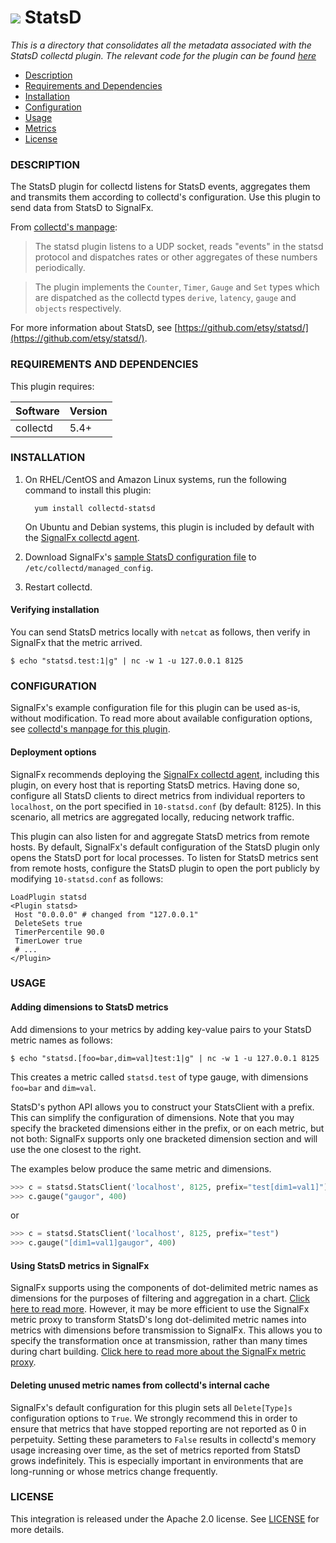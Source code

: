 # ![](https://github.com/signalfx/integrations/blob/master/collectd-statsd/img/integrations_collectd.png) StatsD

_This is a directory that consolidates all the metadata associated with the StatsD collectd plugin. The relevant code for the plugin can be found [here](https://github.com/signalfx/collectd/blob/master/src/statsd.c)_

- [Description](#description)
- [Requirements and Dependencies](#requirements-and-dependencies)
- [Installation](#installation)
- [Configuration](#configuration)
- [Usage](#usage)
- [Metrics](#metrics)
- [License](#license)

### DESCRIPTION

The StatsD plugin for collectd listens for StatsD events, aggregates them and transmits them according to collectd's configuration. Use this plugin to send data from StatsD to SignalFx.

From [collectd's manpage](https://collectd.org/documentation/manpages/collectd.conf.5.shtml#plugin_statsd):

> The statsd plugin listens to a UDP socket, reads "events" in the statsd protocol and dispatches rates or other aggregates of these numbers periodically.

> The plugin implements the `Counter`, `Timer`, `Gauge` and `Set` types which are dispatched as the collectd types `derive`, `latency`, `gauge` and `objects` respectively.

For more information about StatsD, see [https://github.com/etsy/statsd/](https://github.com/etsy/statsd/).

### REQUIREMENTS AND DEPENDENCIES

This plugin requires:

| Software          | Version        |
|-------------------|----------------|
| collectd |  5.4+  |

### INSTALLATION

1. On RHEL/CentOS and Amazon Linux systems, run the following command to install this plugin:

         yum install collectd-statsd
         
   On Ubuntu and Debian systems, this plugin is included by default with the [SignalFx collectd agent](https://github.com/signalfx/integrations/tree/master/collectd)[](sfx_link:sfxcollectd). 

1. Download SignalFx's [sample StatsD configuration file](https://github.com/signalfx/integrations/blob/master/collectd-statsd/10-statsd.conf) to `/etc/collectd/managed_config`.

1. Restart collectd.

#### Verifying installation

You can send StatsD metrics locally with `netcat` as follows, then verify in SignalFx that the metric arrived.

```
$ echo "statsd.test:1|g" | nc -w 1 -u 127.0.0.1 8125 
```

### CONFIGURATION

SignalFx's example configuration file for this plugin can be used as-is, without modification. To read more about available configuration options, see [collectd's manpage for this plugin](https://collectd.org/documentation/manpages/collectd.conf.5.shtml#plugin_statsd).

#### Deployment options

SignalFx recommends deploying the [SignalFx collectd agent](https://github.com/signalfx/integrations/tree/master/collectd)[](sfx_link:sfxcollectd), including this plugin, on every host that is reporting StatsD metrics. Having done so, configure all StatsD clients to direct metrics from individual reporters to `localhost`, on the port specified in `10-statsd.conf` (by default: 8125). In this scenario, all metrics are aggregated locally, reducing network traffic.

This plugin can also listen for and aggregate StatsD metrics from remote hosts. By default, SignalFx's default configuration of the StatsD plugin only opens the StatsD port for local processes. To listen for StatsD metrics sent from remote hosts, configure the StatsD plugin to open the port publicly by modifying `10-statsd.conf` as follows:

```
LoadPlugin statsd
<Plugin statsd>
 Host "0.0.0.0" # changed from "127.0.0.1"
 DeleteSets true
 TimerPercentile 90.0
 TimerLower true
 # ...
</Plugin>
```

### USAGE

#### Adding dimensions to StatsD metrics

Add dimensions to your metrics by adding key-value pairs to your StatsD metric names as follows:

```
$ echo "statsd.[foo=bar,dim=val]test:1|g" | nc -w 1 -u 127.0.0.1 8125
```

This creates a metric called `statsd.test` of type gauge, with dimensions `foo=bar` and `dim=val`.

StatsD's python API allows you to construct your StatsClient with a prefix. This can simplify the configuration of dimensions. Note that you may specify the bracketed dimensions either in the prefix, or on each metric, but not both: SignalFx supports only one bracketed dimension section and will use the one closest to the right. 

The examples below produce the same metric and dimensions.

```python
>>> c = statsd.StatsClient('localhost', 8125, prefix="test[dim1=val1]")
>>> c.gauge("gaugor", 400)
```
or

```python 
>>> c = statsd.StatsClient('localhost', 8125, prefix="test")
>>> c.gauge("[dim1=val1]gaugor", 400)
```

#### Using StatsD metrics in SignalFx

SignalFx supports using the components of dot-delimited metric names as dimensions for the purposes of filtering and aggregation in a chart. [Click here to read more](http://docs.signalfx.com/en/latest/charts/chart-advanced-config.html#graphite-options-for-plots). However, it may be more efficient to use the SignalFx metric proxy to transform StatsD's long dot-delimited metric names into metrics with dimensions before transmission to SignalFx. This allows you to specify the transformation once at transmission, rather than many times during chart building. [Click here to read more about the SignalFx metric proxy](https://github.com/signalfx/integrations/tree/master/metricproxy)[](sfx_link:metricproxy).

#### Deleting unused metric names from collectd's internal cache

SignalFx's default configuration for this plugin sets all `Delete[Type]s` configuration options to `True`. We strongly recommend this in order to ensure that metrics that have stopped reporting are not reported as 0 in perpetuity. Setting these parameters to `False` results in collectd's memory usage increasing over time, as the set of metrics reported from StatsD grows indefinitely. This is especially important in environments that are long-running or whose metrics change frequently. 

### LICENSE

This integration is released under the Apache 2.0 license. See [LICENSE](./LICENSE) for more details.
